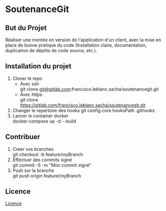 # SoutenanceGit

## But du Projet
Réaliser une montée en version de l'application d'un client, avec la mise en place de bonne pratique du code (Installation claire, documentation, duplication de dépôts de code source, etc.).  

## Installation du projet
1. Cloner le repo
    * Avec ssh  
    	git clone git@gitlab.com:francisco.leblanc.sacha/soutenancegit.git 
    * Avec https  
    	git clone https://gitlab.com/francisco.leblanc.sacha/soutenancegit.git
2. Changer le repertoire des hooks
	git config core.hooksPath .githooks
3. Lancer le container docker  
    docker-compose up -d --build

## Contribuer
1. Creer vos branches  
	git checkout -b feature/myBranch  
2. Effectuer des commits signé  
	git commit -S -m "Mon commit signé"  
3. Push sur la branche  
	git push origin feature/myBranch  

## Licence
[Licence](https://choosealicense.com/licenses/mit/)
